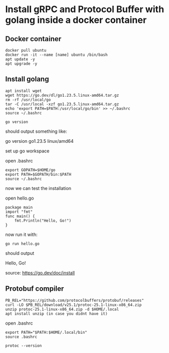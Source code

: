 # Install gRPC and Protocol Buffer with golang inside a docker container

## Docker container

```
docker pull ubuntu
docker run -it --name [name] ubuntu /bin/bash
apt update -y
apt upgrade -y
```

## Install golang

```
apt install wget
wget https://go.dev/dl/go1.23.5.linux-amd64.tar.gz
rm -rf /usr/local/go
tar -C /usr/local -xzf go1.23.5.linux-amd64.tar.gz
echo 'export PATH=$PATH:/usr/local/go/bin' >> ~/.bashrc
source ~/.bashrc
```

```
go version
```
should output something like:

go version go1.23.5 linux/amd64

set up go workspace

open .bashrc
```
export GOPATH=$HOME/go
export PATH=$GOPATH/bin:$PATH
source ~/.bashrc
```

now we can test the installation

open hello.go
```
package main
import "fmt"
func main() {
    fmt.Println("Hello, Go!")
}
```

now run it with:
```
go run hello.go
```

should output

Hello, Go!

source: https://go.dev/doc/install

## Protobuf compiler

```
PB_REL="https://github.com/protocolbuffers/protobuf/releases"
curl -LO $PB_REL/download/v25.1/protoc-25.1-linux-x86_64.zip
unzip protoc-25.1-linux-x86_64.zip -d $HOME/.local
apt install unzip (in case you didnt have it)
```
open .bashrc
```
export PATH="$PATH:$HOME/.local/bin"
source .bashrc

protoc --version
```

